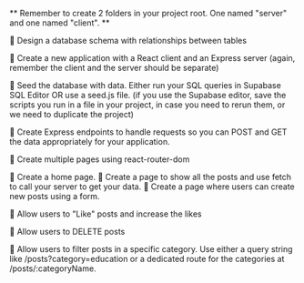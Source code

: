  ** Remember to create 2 folders in your project root. One named "server" and one named "client". **

🎯 Design a database schema with relationships between tables

🎯 Create a new application with a React client and an Express server
(again, remember the client and the server should be separate)

🎯 Seed the database with data. Either run your SQL queries in Supabase SQL Editor OR use a seed.js file. (if you use the Supabase editor, save the scripts you run in a file in your project, in case you need to rerun them, or we need to duplicate the project)

🎯 Create Express endpoints to handle requests so you can POST and GET the data appropriately for your application.

🎯 Create multiple pages using react-router-dom

🎯 Create a home page.
🎯 Create a page to show all the posts and use fetch to call your server to get your data.
🎯 Create a page where users can create new posts using a form.

🏹 Allow users to "Like" posts and increase the likes

🏹 Allow users to DELETE posts

🏹 Allow users to filter posts in a specific category. Use either a query string like /posts?category=education or a dedicated route for the categories at /posts/:categoryName.